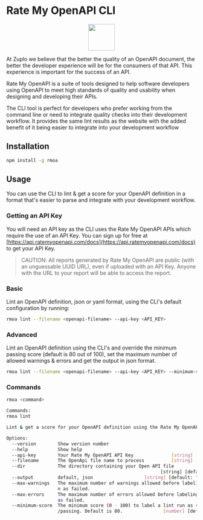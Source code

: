 # Rate My OpenAPI CLI

<p align="center">
  <a href="https://ratemyopenapi.com/">
    <img src="https://cdn.zuplo.com/static/logos/logo.svg" height="70">
  </a>
</p>

At Zuplo we believe that the better the quality of an OpenAPI document, the
better the developer experience will be for the consumers of that API. This
experience is important for the success of an API.

Rate My OpenAPI is a suite of tools designed to help software developers using
OpenAPI to meet high standards of quality and usability when designing and
developing their APIs.

The CLI tool is perfect for developers who prefer working from the command line
or need to integrate quality checks into their development workflow. It provides
the same lint results as the website with the added benefit of it being easier
to integrate into your development workflow

## Installation

```bash
npm install -g rmoa
```

## Usage

You can use the CLI to lint & get a score for your OpenAPI definition in a
format that's easier to parse and integrate with your development workflow.

### Getting an API Key

You will need an API key as the CLI uses the Rate My OpenAPI APIs which require
the use of an API Key. You can sign up for free at
[https://api.ratemyopenapi.com/docs](https://api.ratemyopenapi.com/docs) to get
your API Key.

> CAUTION: All reports generated by Rate My OpenAPI are public (with an unguessable UUID URL), even if uploaded with an API Key. Anyone with the URL to your report will be able to access the report.

### Basic

Lint an OpenAPI definition, json or yaml format, using the CLI's default
configuration by running:

```bash
rmoa lint --filename <openapi-filename> --api-key <API_KEY>
```

### Advanced

Lint an OpenAPI definition using the CLI's and override the minimum passing
score (default is 80 out of 100), set the maximum number of allowed warnings &
errors and get the output in json format.

```bash
rmoa lint --filename <openapi-filename> --api-key <API_KEY> --minimum-score 60
```

### Commands

```bash
rmoa <command>

Commands:
rmoa lint

Lint & get a score for your OpenAPI definition using the Rate My OpenAPI ruleset

Options:
  --version        Show version number                                 [boolean]
  --help           Show help                                           [boolean]
  --api-key        Your Rate My OpenAPI API Key              [string] [required]
  --filename       The OpenApi file name to process          [string] [required]
  --dir            The directory containing your Open API file
                                                         [string] [default: "."]
  --output         default, json                   [string] [default: "default"]
  --max-warnings   The maximum number of warnings allowed before labeling the ru
                   n as failed.                                         [number]
  --max-errors     The maximum number of errors allowed before labeling the run
                   as failed.                                           [number]
  --minimum-score  The minimum score (0 - 100) to label a lint run as successful
                   /passing. Default is 80.               [number] [default: 80]
```
